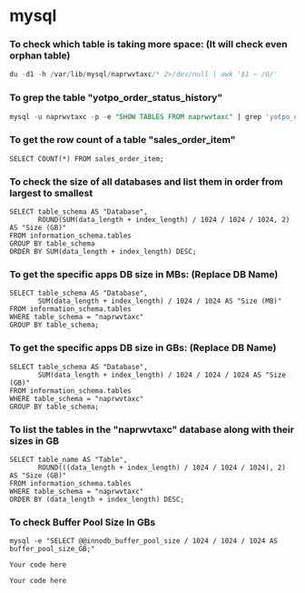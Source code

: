 # mysql

### To check which table is taking more space: (It will check even orphan table)
```sql
du -d1 -h /var/lib/mysql/naprwvtaxc/* 2>/dev/null | awk '$1 ~ /G/'
```

### To grep the table "yotpo_order_status_history"
```sql
mysql -u naprwvtaxc -p -e "SHOW TABLES FROM naprwvtaxc" | grep 'yotpo_order_status_history'

```


### To get the row count of a table "sales_order_item"
```
SELECT COUNT(*) FROM sales_order_item;
```

### To check the size of all databases and list them in order from largest to smallest
```
SELECT table_schema AS "Database",
       ROUND(SUM(data_length + index_length) / 1024 / 1024 / 1024, 2) AS "Size (GB)"
FROM information_schema.tables
GROUP BY table_schema
ORDER BY SUM(data_length + index_length) DESC;
```

### To get the specific apps DB size in MBs: (Replace DB Name)
```
SELECT table_schema AS "Database",
       SUM(data_length + index_length) / 1024 / 1024 AS "Size (MB)"
FROM information_schema.tables
WHERE table_schema = "naprwvtaxc"
GROUP BY table_schema;
```

### To get the specific apps DB size in GBs: (Replace DB Name)
```
SELECT table_schema AS "Database",
       SUM(data_length + index_length) / 1024 / 1024 / 1024 AS "Size (GB)"
FROM information_schema.tables
WHERE table_schema = "naprwvtaxc"
GROUP BY table_schema;
```

### To list the tables in the "naprwvtaxc" database along with their sizes in GB

```
SELECT table_name AS "Table",
       ROUND(((data_length + index_length) / 1024 / 1024 / 1024), 2) AS "Size (GB)"
FROM information_schema.tables
WHERE table_schema = "naprwvtaxc"
ORDER BY (data_length + index_length) DESC;
```

### To check Buffer Pool Size In GBs

```
mysql -e "SELECT @@innodb_buffer_pool_size / 1024 / 1024 / 1024 AS buffer_pool_size_GB;"
```


```
Your code here
```

```
Your code here
```


